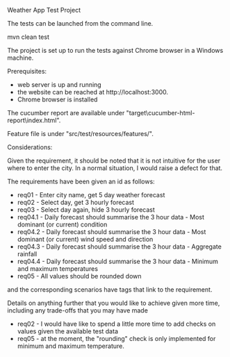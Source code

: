 Weather App Test Project


The tests can be launched from the command line.

mvn clean test

The project is set up to run the tests against Chrome browser in a Windows machine.

Prerequisites:
- web server is up and running
- the website can be reached at http://localhost:3000.
- Chrome browser is installed


The cucumber report are available under "target\cucumber-html-report\index.html".

Feature file is under "src/test/resources/features/".


Considerations:

Given the requirement, it should be noted that it is not intuitive for the user where to enter the city. 
In a normal situation, I would raise a defect for that.

The requirements have been given an id as follows:

- req01 - Enter city name, get 5 day weather forecast
- req02 - Select day, get 3 hourly forecast
- req03 - Select day again, hide 3 hourly forecast
- req04.1 - Daily forecast should summarise the 3 hour data - Most dominant (or current) condition
- req04.2 - Daily forecast should summarise the 3 hour data - Most dominant (or current) wind speed and direction
- req04.3 - Daily forecast should summarise the 3 hour data - Aggregate rainfall
- req04.4 - Daily forecast should summarise the 3 hour data - Minimum and maximum temperatures
- req05 - All values should be rounded down

and the corresponding scenarios have tags that link to the requirement.


Details on anything further that you would like to achieve given more time, including any trade-offs that you may have made

- req02 - I would have like to spend a little more time to add checks on values given the available test data
- req05 - at the moment, the "rounding" check is only implemented for minimum and maximum temperature.

